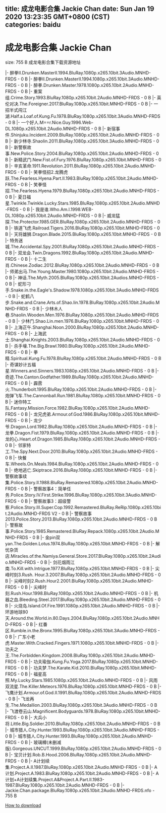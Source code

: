 
title: 成龙电影合集 Jackie Chan
date: Sun Jan 19 2020 13:23:35 GMT+0800 (CST)    
categories: baidu
---

# 成龙电影合集 Jackie Chan
size: 755 B
 成龙电影合集下载资源地址
 
|- 醉拳II.Drunken.MasterII.1994.BluRay.1080p.x265.10bit.3Audio.MNHD-FRDS - 0 B
|- 醉拳II.Drunken.MasterII.1994.1080p.x265.10bit.3Audio.MNHD-FRDS - 0 B
|- 醉拳.Drunken.Master.1978.1080p.x265.10bit.2Audio.MNHD-FRDS - 0 B
|- 重案组.Crime.Story.1993.BluRay.1080p.x265.10bit.2Audio.MNHD-FRDS - 0 B
|- 英伦对决.The.Foreigner.2017.BluRay.1080p.x265.10bit.MNHD-FRDS - 0 B
|- 一招半式闯江湖.Half.a.Loaf.of.Kung.Fu.1978.BluRay.1080p.x265.10bit.3Audio.MNHD-FRDS - 0 B
|- 一个好人.M==r.Nice.Guy.1996.Web-DL.1080p.x265.10bit.2Audio.MNHD-FRDS - 0 B
|- 新宿事件.Shinjuku.Incident.2009.BluRay.1080p.x265.10bit.2Audio.MNHD-FRDS - 0 B
|- 新少林寺.Shaolin.2011.BluRay.1080p.x265.10bit.3Audio.MNHD-FRDS - 0 B
|- 新警察故事.New.Police.Story.2004.BluRay.1080p.x265.10bit.2Audio.MNHD-FRDS - 0 B
|- 新精武门.New.Fist.of.Fury.1976.BluRay.1080p.x265.10bit.MNHD-FRDS - 0 B
|- 辛亥革命.1911.Revolution.2011.BluRay.1080p.x265.10bit.2Audio.MNHD-FRDS - 0 B
|- 笑拳怪招2.龙腾虎跃.The.Fearless.Hyena.Part.II.1983.BluRay.1080p.x265.10bit.2Audio.MNHD-FRDS - 0 B
|- 笑拳怪招.The.Fearless.Hyena.1979.BluRay.1080p.x265.10bit.2Audio.MNHD-FRDS - 0 B
|- 夏日福星.Twinkle.Twinkle.Lucky.Stars.1985.BluRay.1080p.x265.10bit.2Audio.MNHD-FRDS - 0 B
|- 我是谁.Who.Am.I.1998.WEB-DL.1080p.x265.10bit.2Audio.MNHD-FRDS - 0 B
|- 威龙猛探.The.Protector.1985.GER.BluRay.1080p.x265.10bit.2Audio.MNHD-FRDS - 0 B
|- 铁道飞虎.Railroad.Tigers.2016.BluRay.1080p.x265.10bit.MNHD-FRDS - 0 B
|- 天将雄狮.Dragon.Blade.2015.BluRay.1080p.x265.10bit.MNHD-FRDS - 0 B
|- 特务迷城.The.Accidental.Spy.2001.BluRay.1080p.x265.10bit.2Audio.MNHD-FRDS - 0 B
|- 双龙会.Twin.Dragons.1992.BluRay.1080p.x265.10bit.2Audio.MNHD-FRDS - 0 B
|- 十二生肖.Chinese.Zodiac.2012.BluRay.1080p.x265.10bit.2Audio.MNHD-FRDS - 0 B
|- 师弟出马.The.Young.Master.1980.1080p.x265.10bit.2Audio.MNHD-FRDS - 0 B
|- 神话.The.Myth.2005.BluRay.1080p.x265.10bit.2Audios.MNHD-FRDS - 0 B
|- 蛇形刁手.Snake.in.the.Eagle's.Shadow.1978.1080p.x265.10bit.3Audio.MNHD-FRDS - 0 B
|- 蛇鹤八步.Snake.and.Crane.Arts.of.Shao.lin.1978.BluRay.1080p.x265.10bit.2Audio.MNHD-FRDS - 0 B
|- 少林木人巷.Shaolin.Wooden.Men.1976.BluRay.1080p.x265.10bit.2Audio.MNHD-FRDS - 0 B
|- 少林门.Shao.Lin.men.1976.BluRay.1080p.x265.10bit.MNHD-FRDS - 0 B
|- 上海正午.Shanghai.Noon.2000.BluRay.1080p.x265.10bit.2Audio.MNHD-FRDS - 0 B
|- 上海武士.Shanghai.Knights.2003.BluRay.1080p.x265.10bit.2Audio.MNHD-FRDS - 0 B
|- 杀手壕.The.Big.Brawl.1980.BluRay.1080p.x265.10bit.2Audio.MNHD-FRDS - 0 B
|- 拳精.Spiritual.Kung.Fu.1978.BluRay.1080p.x265.10bit.2Audio.MNHD-FRDS - 0 B
|- 奇谋妙计五福星.Winners.and.Sinners.1983.1080p.x265.10bit.2Audio.MNHD-FRDS - 0 B
|- 奇迹.The.Canton.Godfather.1989.BluRay.1080p.x265.10bit.2Audio.MNHD-FRDS - 0 B
|- 霹雳火.Thunderbolt.1995.BluRay.1080p.x265.10bit.2Audio.MNHD-FRDS - 0 B
|- 炮弹飞车.The.Cannonball.Run.1981.BluRay.1080p.x265.10bit.MNHD-FRDS - 0 B
|- 迷你特工队.Fantasy.Mission.Force.1982.BluRay.1080p.x265.10bit.2Audio.MNHD-FRDS - 0 B
|- 龙兄虎弟.Armour.of.God.1986.BluRay.1080p.x265.10bit.MNHD-FRDS - 0 B
|- 龙少爷.Dragon.Lord.1982.BluRay.1080p.x265.10bit.2Audio.MNHD-FRDS - 0 B
|- 龙拳.Dragon.Fist.1979.BluRay.1080p.x265.10bit.2Audio.MNHD-FRDS - 0 B
|- 龙的心.Heart.of.Dragon.1985.BluRay.1080p.x265.10bit.2Audio.MNHD-FRDS - 0 B
|- 邻家特工.The.Spy.Next.Door.2010.BluRay.1080p.x265.10bit.2Audio.MNHD-FRDS - 0 B
|- 快餐车.Wheels.On.Meals.1984.BluRay.1080p.x265.10bit.2Audio.MNHD-FRDS - 0 B
|- 绝地逃亡.Skiptrace.2016.BluRay.1080p.x265.10bit.MNHD-FRDS - 0 B
|- 警察故事续集.Police.Story.Ⅱ.1988.BluRay.Remastered.1080p.x265.10bit.2Audio.MNHD-FRDS - 0 B
|- 警察故事4：简单任务.Police.Story.IV.First.Strike.1996.BluRay.1080p.x265.10bit.3Audio.MNHD-FRDS - 0 B
|- 警察故事3：超级警察.Police.Story.III.Super.Cop.1992.Remastered.BluRay.ReRip.1080p.x265.10bit.2Audio.MNHD-FRDS V2 - 0 B
|- 警察故事2013.Police.Story.2013.BluRay.1080p.x265.10bit.2Audio.MNHD-FRDS - 0 B
|- 警察故事.Police.Story.1985.Remastered.BluRay.Repack.1080p.x265.10bit.2Audio.MNHD-FRDS - 0 B
|- 金pin双yan.The.Golden.Lotus.1974.BluRay.1080p.x265.10bit.MNHD-FRDS - 0 B
|- 解忧杂货店.Miracles.of.the.Namiya.General.Store.2017.BluRay.1080p.x265.10bit.2Audio.MNHD-FRDS - 0 B
|- 剑花烟雨江南.To.Kill.with.Intrigue.1977.BluRay.1080p.x265.10bit.MNHD-FRDS - 0 B
|- 尖峰时刻3.Rush. Hour.3.2007.BluRay.1080p.x265.10bit.2Audio.MNHD-FRDS - 0 B
|- 尖峰时刻2.Rush.Hour2.2001.BluRay.1080p.x265.10bit.2Audio.MNHD-FRDS - 0 B
|- 尖峰时刻.Rush.Hour.1998.BluRay.1080p.x265.10bit.2Audio.MNHD-FRDS - 0 B
|- 机器之血.Bleeding.Steel.2017.BluRay.1080p.x265.10bit.2Audio.MNHD-FRDS - 0 B
|- 火烧岛.Island.Of.Fire.1991.1080p.x265.10bit.2Audio.MNHD-FRDS - 0 B
|- 环游地球80天.Around.the.World.in.80.Days.2004.BluRay.1080p.x265.10bit.2Audio.MNHD-FRDS - 0 B
|- 红番区.Rumble.in.the.Bronx.1995.BluRay.1080p.x265.10bit.3Audio.MNHD-FRDS - 0 B
|- 广东小老虎.Master.With.Cracked.Fingers.1971.1080p.x265.10bit.MNHD-FRDS - 0 B
|- 功夫之王.The.Forbidden.Kingdom.2008.BluRay.1080p.x265.10bit.2Audio.MNHD-FRDS - 0 B
|- 功夫瑜伽.Kung.Fu.Yoga.2017.BluRay.1080p.x265.10bit.MNHD-FRDS - 0 B
|- 功夫梦.The.Karate.Kid.2010.BluRay.1080p.x265.10bit.MNHD-FRDS - 0 B
|- 福星高照.My.Lucky.Stars.1985.1080p.x265.10bit.2Audio.MNHD-FRDS - 0 B
|- 风雨双流星.The.Killer.Meteors.1976.BluRay.1080p.x265.10bit.MNHD-FRDS - 0 B
|- 飞鹰计划.Armour.of.God.II.1991.BluRay.1080p.x265.10bit.2Audio.MNHD-FRDS - 0 B
|- 飞龙再生.The.Medallion.2003.BluRay.1080p.x265.10bit.3Audio.MNHD-FRDS - 0 B
|- 飞渡卷云山.Magnificent.Bodyguards.1978.BluRay.1080p.x265.10bit.MNHD-FRDS - 0 B
|- 大兵小将.Little.Big.Soldier.2010.BluRay.1080p.x265.10bit.2Audio.MNHD-FRDS - 0 B
|- 城市猎人.City.Hunter.1993.BluRay.1080p.x265.10bit.3Audio.MNHD-FRDS - 0 B
|- 城市猎人.City.Hunter.1993.BluRay.1080p.x265.10bit.2Audio.MNHD-FRDS - 0 B
|- 玻璃樽(未删减版).Gorgeous.UNCUT.1999.BluRay.1080p.x265.10bit.2Audio.MNHD-FRDS - 0 B
|- 宝贝计划.Rob.B.Hood.2006.BluRay.1080p.x265.10bit.2Audio.MNHD-FRDS - 0 B
|- A计划续集.Project.A.II.1987.BluRay.1080p.x265.10bit.2Audio.MNHD-FRDS - 0 B
|- A计划.Project.A.1983.BluRay.1080p.x265.10bit.2Audio.MNHD-FRDS - 0 B
|- A计划+A计划续集.Project.A&Project.A.Part.II.1983-1987.BluRay.1080p.x265.10bit.2Audio.MNHD-FRDS - 0 B
|- Jackie.Chan.package.BluRay.1080p.x265.10bit.2Audio.MNHD-FRDS.nfo - 755 B

[How to download](https://bpcam.bemobtrk.com/go/2ceec3aa-1ca2-46d6-b9ff-aaa5c184517c?jno=865)